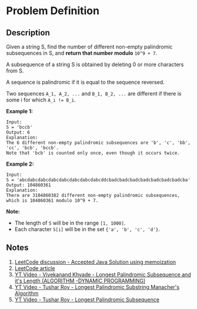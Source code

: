 # Problem Definition

## Description

Given a string S, find the number of different non-empty palindromic subsequences in S, and **return that number modulo** `10^9 + 7`.

A subsequence of a string S is obtained by deleting 0 or more characters from S.

A sequence is palindromic if it is equal to the sequence reversed.

Two sequences `A_1, A_2, ...` and `B_1, B_2, ...` are different if there is some i for which `A_i != B_i`.

**Example 1:**

```plaintext
Input:
S = 'bccb'
Output: 6
Explanation:
The 6 different non-empty palindromic subsequences are 'b', 'c', 'bb', 'cc', 'bcb', 'bccb'.
Note that 'bcb' is counted only once, even though it occurs twice.
```

**Example 2:**

```plaintext
Input:
S = 'abcdabcdabcdabcdabcdabcdabcdabcddcbadcbadcbadcbadcbadcbadcbadcba'
Output: 104860361
Explanation:
There are 3104860382 different non-empty palindromic subsequences, which is 104860361 modulo 10^9 + 7.
```

**Note:**

* The length of `S` will be in the range `[1, 1000]`.
* Each character `S[i]` will be in the set `{'a', 'b', 'c', 'd'}`.

## Notes

1. [LeetCode discussion - Accepted Java Solution using memoization](https://leetcode.com/problems/count-different-palindromic-subsequences/discuss/109509/Accepted-Java-Solution-using-memoization)
1. [LeetCode article](https://leetcode.com/articles/count-different-palindromic-subsequences/)
1. [YT Video - Vivekanand Khyade - Longest Palindromic Subsequence and it's Length (ALGORITHM -DYNAMIC PROGRAMMING)](https://www.youtube.com/watch?v=yZWmS6CXbQc)
1. [YT Video - Tushar Roy - Longest Palindromic Substring Manacher's Algorithm](https://www.youtube.com/watch?v=V-sEwsca1ak)
1. [YT Video - Tushar Roy - Longest Palindromic Subsequence](https://www.youtube.com/watch?v=_nCsPn7_OgI)